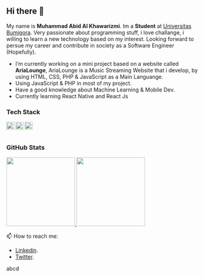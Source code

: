 ## Hi there 👋

My name is **Muhammad Abid Al Khawarizmi**. Im a **Student** at [Universitas Bumigora](https://universitasbumigora.ac.id). Very passionate about programming stuff, i love challange, i willing to learn a new technology based on my interest. Looking forward to persue my career and contribute in society as a Software Engineer (Hopefully).  

- I’m currently working on a mini project based on a website called **AriaLounge**, AriaLounge is a Music Streaming Website that i develop, by using HTML, CSS, PHP & JavaScript as a Main Languange.
- Using JavaScript & PHP in most of my project.
- Have a good knowledge about Machine Learning & Mobile Dev.
- Currently learning React Native and React Js

### Tech Stack
  <a href="#"><img align="left" alt="JavaScript" title="JavaScript" width="21px" src="https://upload.wikimedia.org/wikipedia/commons/9/99/Unofficial_JavaScript_logo_2.svg" /></a>
  <a href="#"><img align="left" alt="PHP" title="PHP" width="21px" 
src="https://upload.wikimedia.org/wikipedia/commons/2/27/PHP-logo.svg" /></a>
  <a href="#"><img align="left" alt="Kotlin" title="Kotlin" width="21px" 
src="https://upload.wikimedia.org/wikipedia/commons/0/06/Kotlin_Icon.svg" /></a>
  <br>
  <br>

### GitHub Stats
<p align="left">
<a href="https://github.com/warizmy">
  <img height="180em" src="https://github-readme-stats-eight-theta.vercel.app/api?username=warizmy&show_icons=true&theme=algolia&include_all_commits=true&count_private=true"/>
  <img height="180em" src="https://github-readme-stats-eight-theta.vercel.app/api/top-langs/?username=warizmy&layout=compact&langs_count=8&theme=algolia"/>
</a>
</p>

    
📫 How to reach me: 
- [Linkedin](https://www.linkedin.com/in/abid-rizmi-a5b37424a/).
- [Twitter](https://twitter.com/abidrzmi).

<p> abcd </p>
  


